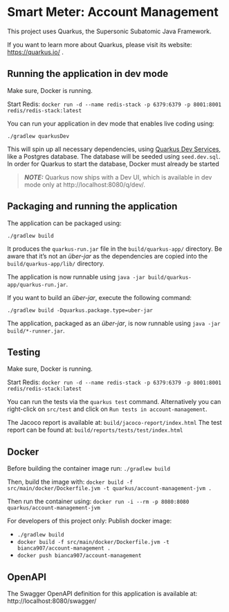 # Smart Meter: Account Management

This project uses Quarkus, the Supersonic Subatomic Java Framework.

If you want to learn more about Quarkus, please visit its website: https://quarkus.io/ .

## Running the application in dev mode

Make sure, Docker is running.

Start Redis:
`docker run -d --name redis-stack -p 6379:6379 -p 8001:8001 redis/redis-stack:latest`


You can run your application in dev mode that enables live coding using:
```shell script
./gradlew quarkusDev
```

This will spin up all necessary dependencies, using [Quarkus Dev Services](https://quarkus.io/guides/dev-services), like
a Postgres database. The database will be seeded using `seed.dev.sql`. In order for Quarkus to start the database,
Docker must already be started 

> **_NOTE:_**  Quarkus now ships with a Dev UI, which is available in dev mode only at http://localhost:8080/q/dev/.

## Packaging and running the application

The application can be packaged using:
```shell script
./gradlew build
```
It produces the `quarkus-run.jar` file in the `build/quarkus-app/` directory.
Be aware that it’s not an _über-jar_ as the dependencies are copied into the `build/quarkus-app/lib/` directory.

The application is now runnable using `java -jar build/quarkus-app/quarkus-run.jar`.

If you want to build an _über-jar_, execute the following command:
```shell script
./gradlew build -Dquarkus.package.type=uber-jar
```

The application, packaged as an _über-jar_, is now runnable using `java -jar build/*-runner.jar`.

## Testing
Make sure, Docker is running.

Start Redis:
`docker run -d --name redis-stack -p 6379:6379 -p 8001:8001 redis/redis-stack:latest`

You can run the tests via the `quarkus test` command. Alternatively you can right-click on `src/test` and click on `Run tests in account-management`.

The Jacoco report is available at: `build/jacoco-report/index.html`
The test report can be found at: `build/reports/tests/test/index.html`

## Docker

Before building the container image run:
`./gradlew build`

Then, build the image with:
`docker build -f src/main/docker/Dockerfile.jvm -t quarkus/account-management-jvm .`

Then run the container using:
`docker run -i --rm -p 8080:8080 quarkus/account-management-jvm`

For developers of this project only:
Publish docker image:
- `./gradlew build`
- `docker build -f src/main/docker/Dockerfile.jvm -t bianca907/account-management .`
- `docker push bianca907/account-management`

## OpenAPI
The Swagger OpenAPI definition for this application is available at:
http://localhost:8080/swagger/